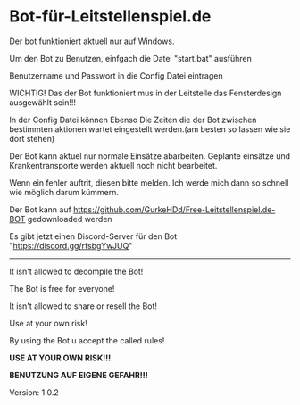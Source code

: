 # Bot-für-Leitstellenspiel.de

Der bot funktioniert aktuell nur auf Windows.	

Um den Bot zu Benutzen, einfgach die Datei "start.bat" ausführen	

Benutzername und Passwort in die Config Datei eintragen	

WICHTIG! Das der Bot funktioniert mus in der Leitstelle das Fensterdesign ausgewählt sein!!!

In der Config Datei können Ebenso Die Zeiten die der Bot zwischen bestimmten aktionen wartet eingestellt werden.(am besten so lassen wie sie dort stehen)	

Der Bot kann aktuel nur normale Einsätze abarbeiten. Geplante einsätze und Krankentransporte werden aktuell noch nicht bearbeitet.	

Wenn ein fehler auftrit, diesen bitte melden. Ich werde mich dann so schnell wie möglich darum kümmern.	

Der Bot kann auf https://github.com/GurkeHDd/Free-Leitstellenspiel.de-BOT gedownloaded werden

Es gibt jetzt einen Discord-Server für den Bot "https://discord.gg/rfsbgYwJUQ"





----------------------------------------------------------------------------

It isn't allowed to decompile the Bot!

The Bot is free for everyone!

It isn't allowed to share or resell the Bot!

Use at your own risk!

By using the Bot u accept the called rules!

**USE AT YOUR OWN RISK!!!**

**BENUTZUNG AUF EIGENE GEFAHR!!!**

Version: 1.0.2

